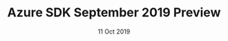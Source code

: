 ---
title: Azure SDK September 2019 Preview
layout: post
date: 11 Oct 2019
tags: release
sidebar: releases_sidebar
permalink: /releases/preview-4/index.html
---